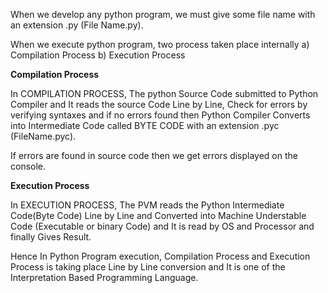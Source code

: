When we develop any python program, we must give some file name with an extension .py (File Name.py).

When we execute python program, two process taken place internally
   a) Compilation Process
   b) Execution Process

   **Compilation Process**

In COMPILATION PROCESS, The python Source Code submitted to Python Compiler and It reads the source Code Line by Line, Check for errors by verifying syntaxes and if no errors found then Python Compiler Converts into Intermediate Code called BYTE CODE with an extension .pyc (FileName.pyc).

If errors are found in source code then we get errors displayed on the console.

**Execution Process**

In EXECUTION PROCESS, The PVM reads the Python Intermediate Code(Byte Code) Line by Line and Converted into Machine Understable Code (Executable or binary Code) and It is read by OS and Processor and finally Gives Result.

Hence In Python Program execution, Compilation Process and Execution Process is taking place Line by Line conversion and It is one of the Interpretation Based Programming Language.